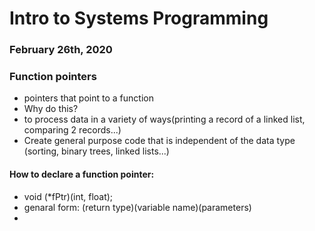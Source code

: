 # Intro to Systems Programming
### February 26th, 2020

### Function pointers
 - pointers that point to a function
 - Why do this?
  - to process data in a variety of ways(printing a record of a linked list, comparing 2 records...)
  - Create general purpose code that is independent of the data type (sorting, binary trees, linked lists...)

#### How to declare a function pointer:
 - void (\*fPtr)(int, float);
 - genaral form: (return type)(variable name)(parameters)
 - 

